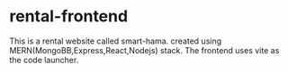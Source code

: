 # rental-frontend
This is a rental website called smart-hama.
created using MERN(MongoBB,Express,React,Nodejs) stack.
The frontend uses vite as the code launcher.
